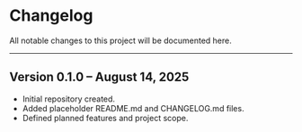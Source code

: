 # Changelog

All notable changes to this project will be documented here.

---

## Version 0.1.0 – August 14, 2025
- Initial repository created.
- Added placeholder README.md and CHANGELOG.md files.
- Defined planned features and project scope.
